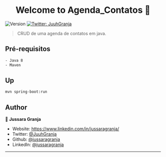 <h1 align="center">Welcome to Agenda_Contatos 👋</h1>
<p>
  <img alt="Version" src="https://img.shields.io/badge/version-1.0.0-blue.svg?cacheSeconds=2592000" />
  <a href="https://twitter.com/JuuhGranja" target="_blank">
    <img alt="Twitter: JuuhGranja" src="https://img.shields.io/twitter/follow/JuuhGranja.svg?style=social" />
  </a>
</p>

> CRUD de uma agenda de contatos em java.

## Pré-requisitos

```sh
- Java 8
- Maven

```

## Up

```sh
mvn spring-boot:run
```

## Author

👤 **Jussara Granja**

* Website: https://www.linkedin.com/in/jussaragranja/
* Twitter: [@JuuhGranja](https://twitter.com/JuuhGranja)
* Github: [@jussaragranja](https://github.com/jussaragranja)
* LinkedIn: [@jussaragranja](https://linkedin.com/in/jussaragranja)

***
